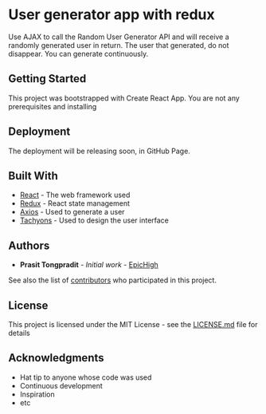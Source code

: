 # User generator app with redux

Use AJAX to call the Random User Generator API and will receive a randomly generated user in return. The user that generated, do not disappear. You can generate continuously.


## Getting Started

This project was bootstrapped with Create React App. You are not any prerequisites and installing 

## Deployment

The deployment will be releasing soon, in GitHub Page.

## Built With

* [React](https://reactjs.org/) - The web framework used
* [Redux](https://redux.js.org/) - React state management
* [Axios](https://github.com/axios/axios) - Used to generate a user
* [Tachyons](http://tachyons.io/) - Used to design the user interface

## Authors

* **Prasit Tongpradit** - *Initial work* - [EpicHigh](https://github.com/EpicHigh)

See also the list of [contributors](https://github.com/EpicHigh/user-generator-app-redux/graphs/contributors) who participated in this project.

## License

This project is licensed under the MIT License - see the [LICENSE.md](LICENSE) file for details

## Acknowledgments

* Hat tip to anyone whose code was used
* Continuous development
* Inspiration
* etc
